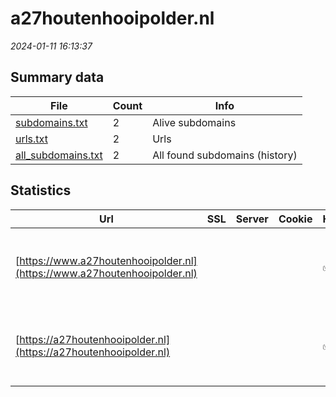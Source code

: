 # a27houtenhooipolder.nl
*2024-01-11 16:13:37*
## Summary data
| File       | Count | Info |
|------------|-------|------|
|[subdomains.txt](/data/a27houtenhooipolder.nl/subdomains.txt)|2|Alive subdomains|
|[urls.txt](/data/a27houtenhooipolder.nl/urls.txt)|2|Urls|
|[all_subdomains.txt](/data/a27houtenhooipolder.nl/all_subdomains.txt)|2|All found subdomains (history)|
## Statistics
| Url | SSL | Server | Cookie | HSTS | CSP | XFO | XXP | RP | Tech |Title |
|------------|-------|------|------|------|------|------|------|------|------|------|
|[https://www.a27houtenhooipolder.nl](https://www.a27houtenhooipolder.nl)| || |:white_check_mark: | | 1:white_check_mark: | 2:white_check_mark: | 3:white_check_mark: |HSTS Microsoft ASP.NET SDL Tridion YouTube|Object moved|
|[https://a27houtenhooipolder.nl](https://a27houtenhooipolder.nl)| || |:white_check_mark: | | 1:white_check_mark: | 2:white_check_mark: | 3:white_check_mark: |HSTS Microsoft ASP.NET SDL Tridion YouTube|Object moved|